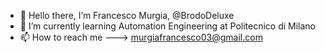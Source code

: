 - 👋 Hello there, I’m Francesco Murgia, @BrodoDeluxe
- 🌱 I’m currently learning Automation Engineering at Politecnico di Milano
- 📫 How to reach me ---> murgiafrancesco03@gmail.com


